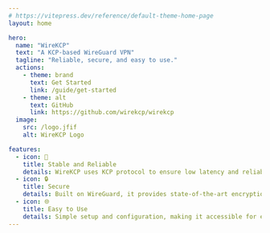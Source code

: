 ```yaml
---
# https://vitepress.dev/reference/default-theme-home-page
layout: home

hero:
  name: "WireKCP"
  text: "A KCP-based WireGuard VPN"
  tagline: "Reliable, secure, and easy to use."
  actions:
    - theme: brand
      text: Get Started
      link: /guide/get-started
    - theme: alt
      text: GitHub
      link: https://github.com/wirekcp/wirekcp
  image:
    src: /logo.jfif
    alt: WireKCP Logo

features:
  - icon: 🦾
    title: Stable and Reliable
    details: WireKCP uses KCP protocol to ensure low latency and reliable connections.
  - icon: 🔒
    title: Secure
    details: Built on WireGuard, it provides state-of-the-art encryption.
  - icon: 🌐
    title: Easy to Use
    details: Simple setup and configuration, making it accessible for everyone.
---
```


